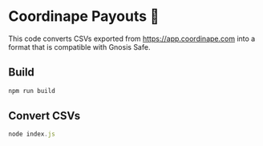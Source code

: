 # Coordinape Payouts 🦍

This code converts CSVs exported from https://app.coordinape.com into a format that is compatible with Gnosis Safe.

## Build

```javascript
npm run build
```

## Convert CSVs

```javascript
node index.js
```
